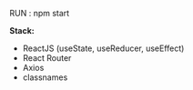 RUN : npm start

**Stack:**

- ReactJS (useState, useReducer, useEffect)
- React Router
- Axios
- classnames
